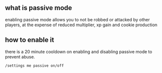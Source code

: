 <script>
  import DocsTemplate from "$lib/components/docs/DocsTemplate.svelte"
</script>

<DocsTemplate title='passive mode' />

## what is passive mode

enabling passive mode allows you to not be robbed or attacked by other players, at the expense of reduced multiplier, xp gain and cookie production

## how to enable it

there is a 20 minute cooldown on enabling and disabling passive mode to prevent abuse.

```
/settings me passive on/off
```
